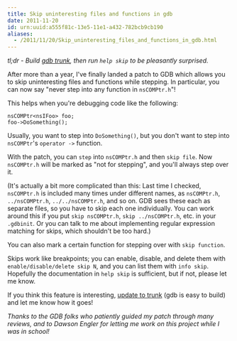 ```yaml
---
title: Skip uninteresting files and functions in gdb
date: 2011-11-20
id: urn:uuid:a555f81c-13e5-11e1-a432-782bcb9cb190
aliases:
  - /2011/11/20/Skip_uninteresting_files_and_functions_in_gdb.html
---
```


*tl;dr - Build [gdb trunk][], then run `help skip` to be pleasantly surprised.*

After more than a year, I've finally landed a patch to GDB which allows you to
skip uninteresting files and functions while stepping.  In particular, you can
now say "never step into any function in `nsCOMPtr.h`"!

This helps when you're debugging code like the following:

    nsCOMPtr<nsIFoo> foo;
    foo->DoSomething();

Usually, you want to step into `DoSomething()`, but you don't want to step into
`nsCOMPtr`'s `operator ->` function.

With the patch, you can `step` into `nsCOMPtr.h` and then `skip file`.  Now
`nsCOMPtr.h` will be marked as "not for stepping", and you'll always step over
it.

(It's actually a bit more complicated than this: Last time I checked,
`nsCOMPtr.h` is included many times under different names, as `nsCOMPtr.h`,
`../nsCOMPtr.h`, `../../nsCOMPtr.h`, and so on.  GDB sees these each as
separate files, so you have to skip each one individually.  You can work around
this if you put `skip nsCOMPtr.h`, `skip ../nsCOMPtr.h`, etc. in your
`.gdbinit`.  Or you can talk to me about implementing regular expression
matching for skips, which shouldn't be too hard.)

You can also mark a certain function for stepping over with `skip function`.

Skips work like breakpoints; you can enable, disable, and delete them with
`enable/disable/delete skip N`, and you can list them with `info skip`.
Hopefully the documentation in `help skip` is sufficient, but if not, please
let me know.

If you think this feature is interesting, [update to trunk][gdb trunk] (gdb is
easy to build) and let me know how it goes!

*Thanks to the GDB folks who patiently guided my patch through many reviews,
and to Dawson Engler for letting me work on this project while I was in
school!*

[gdb trunk]: http://www.gnu.org/s/gdb/current/
